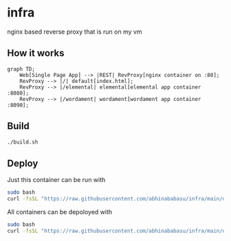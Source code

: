 infra
=====
nginx based reverse proxy that is run on my vm

How it works
------------

```mermaid
graph TD;
    Web[Single Page App] --> |REST| RevProxy[nginx container on :80];
    RevProxy --> |/| default[index.html];
    RevProxy --> |/elemental| elemental[elemental app container :8080];
    RevProxy --> |/wordament| wordament[wordament app container :8090];

```

Build
-----
``` bash
./build.sh
```

Deploy
------
Just this container can be run with
``` bash
sudo bash
curl -fsSL "https://raw.githubusercontent.com/abhinababasu/infra/main/deploy.sh?token=GHSAT0AAAAAAB26S7FFMCSRHQ23PFOQPDTGY4HBHLA" | bash
```

All containers can be depoloyed with
``` bash
sudo bash
curl -fsSL "https://raw.githubusercontent.com/abhinababasu/infra/main/deployall.sh?token=GHSAT0AAAAAAB26S7FFMCSRHQ23PFOQPDTGY4HBHLA" | bash
```